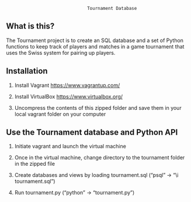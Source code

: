 
                                   Tournament Database

  What is this?
  -----------

  The Tournament project is to create an SQL database and a set of Python functions to keep track of players and matches in a game tournament that uses the Swiss system for pairing up players.
  

  Installation
  ------------------

  1) Install Vagrant https://www.vagrantup.com/

  2) Install VirtualBox https://www.virtualbox.org/

  3) Uncompress the contents of this zipped folder and save them in your local vagrant folder on your computer



  Use the Tournament database and Python API
  ------------------

  1) Initiate vagrant and launch the virtual machine

  2) Once in the virtual machine, change directory to the tournament folder in the zipped file

  3) Create databases and views by loading tournament.sql (“psql” -> “\i tournament.sql”)

  4) Run tournament.py (“python” -> “tournament.py”)
